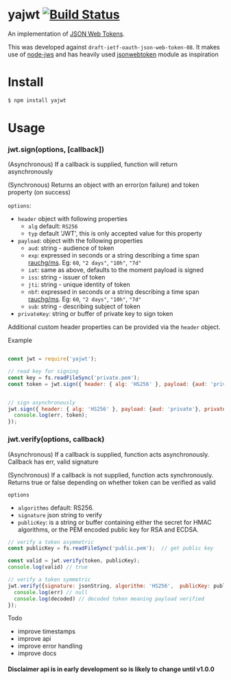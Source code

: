 # yajwt [![Build Status](https://travis-ci.org/simon-p-r/yajwt.svg?branch=master)](https://travis-ci.org/simon-p-r/yajwt)


An implementation of [JSON Web Tokens](https://tools.ietf.org/html/rfc7519).

This was developed against `draft-ietf-oauth-json-web-token-08`. It makes use of [node-jws](https://github.com/brianloveswords/node-jws) and has heavily used [jsonwebtoken](https://github.com/auth0/node-jsonwebtoken) module as inspiration

# Install

```bash
$ npm install yajwt
```

# Usage

### jwt.sign(options, [callback])

(Asynchronous) If a callback is supplied, function will return asynchronously

(Synchronous) Returns an object with an error(on failure) and token property (on success)


`options`:

* `header` object with following properties
  * `alg` default: `RS256`
  * `typ` default 'JWT', this is only accepted value for this property
* `payload`: object with the following properties
  * `aud`: string - audience of token
  * `exp`: expressed in seconds or a string describing a time span [rauchg/ms](https://github.com/rauchg/ms.js). Eg: `60`, `"2 days"`, `"10h"`, `"7d"`
  * `iat`: same as above, defaults to the moment payload is signed
  * `iss`: string -  issuer of token
  * `jti`: string - unique identity of token
  * `nbf`: expressed in seconds or a string describing a time span [rauchg/ms](https://github.com/rauchg/ms.js). Eg: `60`, `"2 days"`, `"10h"`, `"7d"`
  * `sub`: string - describing subject of token
* `privateKey`: string or buffer of private key to sign token




Additional custom header properties can be provided via the `header` object.


Example

```js

const jwt = require('yajwt');

// read key for signing
const key = fs.readFileSync('private.pem');  
const token = jwt.sign({ header: { alg: 'HS256' }, payload: {aud: 'private'}, privateKey: key });


// sign asynchronously
jwt.sign({ header: { alg: 'HS256' }, payload: {aud: 'private'}, privateKey: key }, (err, token) => {
  console.log(err, token);
});
```

### jwt.verify(options, callback)

(Asynchronous) If a callback is supplied, function acts asynchronously. Callback has err, valid signature

(Synchronous) If a callback is not supplied, function acts synchronously. Returns true or false depending on whether token can be verified as valid



`options`

* `algorithms` default: RS256.
* `signature` json string to verify
* `publicKey`: is a string or buffer containing either the secret for HMAC algorithms, or the PEM
encoded public key for RSA and ECDSA.


```js
// verify a token asymmetric
const publicKey = fs.readFileSync('public.pem');  // get public key

const valid = jwt.verify(token, publicKey);
console.log(valid) // true

// verify a token symmetric
jwt.verify({signature: jsonString, algorithm: 'HS256',  publicKey: publicKey}, function(err, decoded) {
  console.log(err) // null
  console.log(decoded) // decoded token meaning payload verified
});
```

Todo

* improve timestamps
* improve api
* improve error handling
* improve docs

#### Disclaimer api is in early development so is likely to change until v1.0.0
